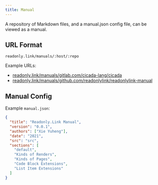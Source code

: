 ```yaml
---
title: Manual
---
```


A repository of Markdown files, and a manual.json config file, can be viewed as a manual.

## URL Format

```plaintext
readonly.link/manuals/:host/:repo
```

Example URLs:

- [readonly.link/manuals/gitlab.com/cicada-lang/cicada](https://readonly.link/manuals/gitlab.com/cicada-lang/cicada)
- [readonly.link/manuals/github.com/readonlylink/readonlylink-manual](https://readonly.link/manuals/github.com/readonlylink/readonlylink-manual)

## Manual Config

Example `manual.json`:

```json
{
  "title": "Readonly.Link Manual",
  "version": "0.0.1",
  "authors": ["Xie Yuheng"],
  "date": "2021",
  "src": "src",
  "sections": [
    "default",
    "Kinds of Renders",
    "Kinds of Pages",
    "Code Block Extensions",
    "List Item Extensions"
  ]
}
```
